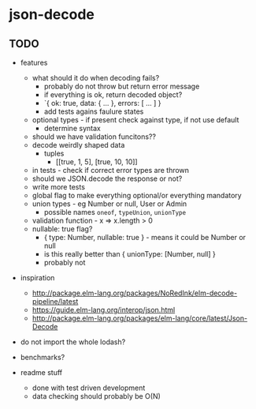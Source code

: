 # json-decode

## TODO

- features
    - what should it do when decoding fails?
        - probably do not throw but return error message
        - if everything is ok, return decoded object?
        - `{ ok: true, data: { ... }, errors: [ ... ] }
        - add tests agains faulure states
    - optional types - if present check against type, if not use default
        - determine syntax
    - should we have validation funcitons??
    - decode weirdly shaped data
        - tuples
            - [[true, 1, 5], [true, 10, 10]]
    - in tests - check if correct error types are thrown
    - should we JSON.decode the response or not?
    - write more tests
    - global flag to make everything optional/or everything mandatory
    - union types - eg Number or null, User or Admin
        - possible names `oneof`, `typeUnion`, `unionType`
    - validation function - x => x.length > 0
    - nullable: true flag?
        - { type: Number, nullable: true } - means it could be Number or null
        - is this really better than { unionType: [Number, null] }
        - probably not

- inspiration
    - http://package.elm-lang.org/packages/NoRedInk/elm-decode-pipeline/latest
    - https://guide.elm-lang.org/interop/json.html
    - http://package.elm-lang.org/packages/elm-lang/core/latest/Json-Decode

- do not import the whole lodash?
- benchmarks?
- readme stuff
    - done with test driven development
    - data checking should probably be O(N)
